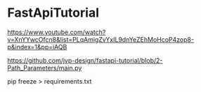 # FastApiTutorial
https://www.youtube.com/watch?v=XnYYwcOfcn8&list=PLqAmigZvYxIL9dnYeZEhMoHcoP4zop8-p&index=1&pp=iAQB

https://github.com/jvp-design/fastapi-tutorial/blob/2-Path_Parameters/main.py

pip freeze > requirements.txt
